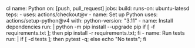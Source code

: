  cI name: Python
on: [push, pull_request]
jobs:
  build:
    runs-on: ubuntu-latesd
    teps:
      - uses: actions/checkout@v
      - name: Set up Python
        uses: actions/setup-python@v4
        with:
          python-version: "3.11"
      - name: Install dependencies
        run: |
          python -m pip install --upgrade pip
          if [ -f requirements.txt ]; then pip install -r requirements.txt; fi
      - name: Run tests
        run: |
          if [ -d tests ]; then pytest -q; else echo "No tests"; fi
